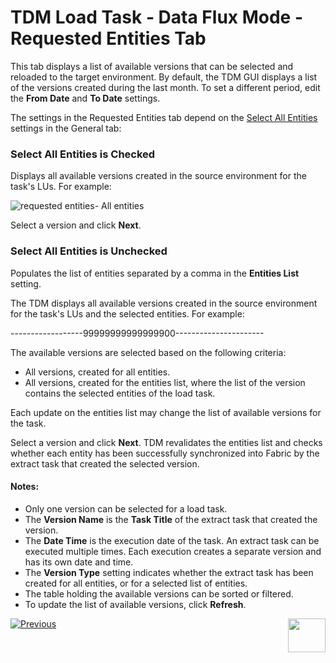 # TDM Load Task - Data Flux Mode - Requested Entities Tab

This tab displays a list of available versions that can be selected and reloaded to the target environment. By default, the TDM GUI displays a list of the versions created during the last month. To set a different period, edit the **From Date** and **To Date** settings.

The settings in the Requested Entities tab depend on the [Select All Entities](20_load_task_dataflux_mode.md#select-all-entities) settings in the General tab:

### Select All Entities is Checked

Displays all available versions created in the source environment for the task's LUs. For example:

![requested entities- All entities](images/load_task_requested_entities_dataflux.png)

Select a version and click **Next**.

### Select All Entities is Unchecked

Populates the list of entities separated by a comma in the **Entities List** setting.

The TDM displays all available versions created in the source environment for the task's LUs and the selected entities. For example:

------------------99999999999999900----------------------



The available versions are selected based on the following criteria:

- All versions, created for all entities.
- All versions, created for the entities list, where the list of the version contains the selected entities of the load task.

Each update on the entities list may change the list of available versions for the task. 

Select a version and click **Next**. TDM revalidates the entities list and checks whether each entity has been successfully synchronized into Fabric by the extract task that created the selected version. 

#### Notes:

- Only one version can be selected for a load task.
- The **Version Name** is the **Task Title** of the extract task that created the version.
- The **Date Time** is the execution date of the task. An extract task can be executed multiple times. Each execution creates a separate version and has its own date and time.
- The  **Version Type** setting indicates whether the extract task has been created for all entities, or for a selected list of entities.
- The table holding the available versions can be sorted or filtered.
- To update the list of available versions, click **Refresh**.





 [![Previous](/articles/images/Previous.png)](20_load_task_dataflux_mode.md)[<img align="right" width="60" height="54" src="/articles/images/Next.png">](22_task_execution_timing_tab.md)

